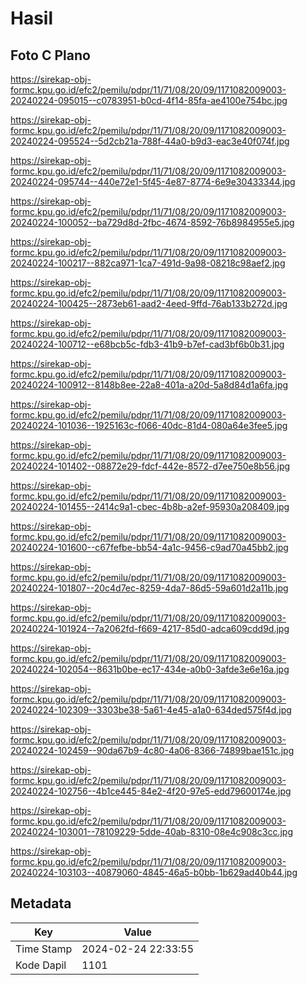 # Hasil

## Foto C Plano

https://sirekap-obj-formc.kpu.go.id/efc2/pemilu/pdpr/11/71/08/20/09/1171082009003-20240224-095015--c0783951-b0cd-4f14-85fa-ae4100e754bc.jpg

https://sirekap-obj-formc.kpu.go.id/efc2/pemilu/pdpr/11/71/08/20/09/1171082009003-20240224-095524--5d2cb21a-788f-44a0-b9d3-eac3e40f074f.jpg

https://sirekap-obj-formc.kpu.go.id/efc2/pemilu/pdpr/11/71/08/20/09/1171082009003-20240224-095744--440e72e1-5f45-4e87-8774-6e9e30433344.jpg

https://sirekap-obj-formc.kpu.go.id/efc2/pemilu/pdpr/11/71/08/20/09/1171082009003-20240224-100052--ba729d8d-2fbc-4674-8592-76b8984955e5.jpg

https://sirekap-obj-formc.kpu.go.id/efc2/pemilu/pdpr/11/71/08/20/09/1171082009003-20240224-100217--882ca971-1ca7-491d-9a98-08218c98aef2.jpg

https://sirekap-obj-formc.kpu.go.id/efc2/pemilu/pdpr/11/71/08/20/09/1171082009003-20240224-100425--2873eb61-aad2-4eed-9ffd-76ab133b272d.jpg

https://sirekap-obj-formc.kpu.go.id/efc2/pemilu/pdpr/11/71/08/20/09/1171082009003-20240224-100712--e68bcb5c-fdb3-41b9-b7ef-cad3bf6b0b31.jpg

https://sirekap-obj-formc.kpu.go.id/efc2/pemilu/pdpr/11/71/08/20/09/1171082009003-20240224-100912--8148b8ee-22a8-401a-a20d-5a8d84d1a6fa.jpg

https://sirekap-obj-formc.kpu.go.id/efc2/pemilu/pdpr/11/71/08/20/09/1171082009003-20240224-101036--1925163c-f066-40dc-81d4-080a64e3fee5.jpg

https://sirekap-obj-formc.kpu.go.id/efc2/pemilu/pdpr/11/71/08/20/09/1171082009003-20240224-101402--08872e29-fdcf-442e-8572-d7ee750e8b56.jpg

https://sirekap-obj-formc.kpu.go.id/efc2/pemilu/pdpr/11/71/08/20/09/1171082009003-20240224-101455--2414c9a1-cbec-4b8b-a2ef-95930a208409.jpg

https://sirekap-obj-formc.kpu.go.id/efc2/pemilu/pdpr/11/71/08/20/09/1171082009003-20240224-101600--c67fefbe-bb54-4a1c-9456-c9ad70a45bb2.jpg

https://sirekap-obj-formc.kpu.go.id/efc2/pemilu/pdpr/11/71/08/20/09/1171082009003-20240224-101807--20c4d7ec-8259-4da7-86d5-59a601d2a11b.jpg

https://sirekap-obj-formc.kpu.go.id/efc2/pemilu/pdpr/11/71/08/20/09/1171082009003-20240224-101924--7a2062fd-f669-4217-85d0-adca609cdd9d.jpg

https://sirekap-obj-formc.kpu.go.id/efc2/pemilu/pdpr/11/71/08/20/09/1171082009003-20240224-102054--8631b0be-ec17-434e-a0b0-3afde3e6e16a.jpg

https://sirekap-obj-formc.kpu.go.id/efc2/pemilu/pdpr/11/71/08/20/09/1171082009003-20240224-102309--3303be38-5a61-4e45-a1a0-634ded575f4d.jpg

https://sirekap-obj-formc.kpu.go.id/efc2/pemilu/pdpr/11/71/08/20/09/1171082009003-20240224-102459--90da67b9-4c80-4a06-8366-74899bae151c.jpg

https://sirekap-obj-formc.kpu.go.id/efc2/pemilu/pdpr/11/71/08/20/09/1171082009003-20240224-102756--4b1ce445-84e2-4f20-97e5-edd79600174e.jpg

https://sirekap-obj-formc.kpu.go.id/efc2/pemilu/pdpr/11/71/08/20/09/1171082009003-20240224-103001--78109229-5dde-40ab-8310-08e4c908c3cc.jpg

https://sirekap-obj-formc.kpu.go.id/efc2/pemilu/pdpr/11/71/08/20/09/1171082009003-20240224-103103--40879060-4845-46a5-b0bb-1b629ad40b44.jpg


## Metadata

| Key        | Value               |
| ---------- | ------------------- |
| Time Stamp | 2024-02-24 22:33:55 |
| Kode Dapil | 1101                |



